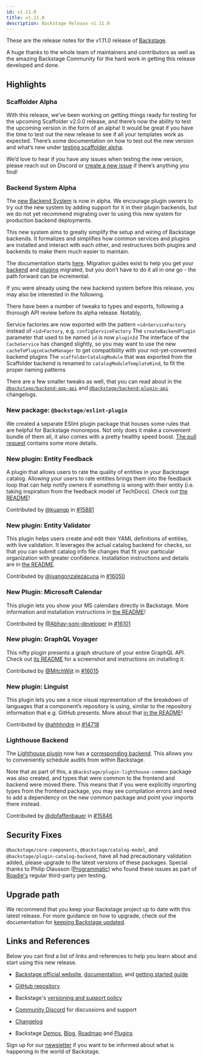 ```yaml
---
id: v1.11.0
title: v1.11.0
description: Backstage Release v1.11.0
---
```


These are the release notes for the v1.11.0 release of [Backstage](https://backstage.io/).

A huge thanks to the whole team of maintainers and contributors as well as the amazing Backstage Community for the hard work in getting this release developed and done.

## Highlights

### Scaffolder Alpha

With this release, we’ve been working on getting things ready for testing for the upcoming Scaffolder v2.0.0 release, and there’s now the ability to test the upcoming version in the form of an alpha! It would be great if you have the time to test out the new release to see if all your templates work as expected. There’s some documentation on how to test out the new version and what’s new under [testing scaffolder alpha](https://backstage.io/docs/features/software-templates/testing-scaffolder-alpha).

We’d love to hear if you have any issues when testing the new version, please reach out on Discord or [create a new issue](http://github.com/backstage/backstage/issues/new) if there’s anything you find!

### Backend System Alpha

The [new Backend System](https://backstage.io/docs/backend-system/) is now in alpha. We encourage plugin owners to try out the new system by adding support for it in their plugin backends, but we do not yet recommend migrating over to using this new system for production backend deployments.

This new system aims to greatly simplify the setup and wiring of Backstage backends. It formalizes and simplifies how common services and plugins are installed and interact with each other, and restructures both plugins and backends to make them much easier to maintain.

The documentation starts [here](https://backstage.io/docs/backend-system/). Migration guides exist to help you get your [backend](https://backstage.io/docs/backend-system/building-backends/migrating) and [plugins](https://backstage.io/docs/backend-system/building-plugins-and-modules/migrating) migrated, but you don’t have to do it all in one go - the path forward can be incremental.

If you were already using the new backend system before this release, you may also be interested in the following.

There have been a number of tweaks to types and exports, following a thorough API review before its alpha release. Notably,

Service factories are now exported with the pattern `<id>ServiceFactory` instead of `<id>Factory`, e.g. `configServiceFactory`
The `createBackendPlugin` parameter that used to be named `id` is now `pluginId`
The interface of the `CacheService` has changed slightly, so you may want to use the new `cacheToPluginCacheManager` to get compatibility with your not-yet-converted backend plugins
The `scaffolderCatalogModule` that was exported from the Scaffolder backend is renamed to `catalogModuleTemplateKind`, to fit the proper naming patterns

There are a few smaller tweaks as well, that you can read about in the [`@backstage/backend-app-api`](https://github.com/backstage/backstage/blob/master/packages/backend-app-api/CHANGELOG.md) and [`@backstage/backend-plugin-api`](https://github.com/backstage/backstage/blob/master/packages/backend-plugin-api/CHANGELOG.md) changelogs.

### New package: `@backstage/eslint-plugin`

We created a separate ESlint plugin package that houses some rules that are helpful for Backstage monorepos. Not only does it make a convenient bundle of them all, it also comes with a pretty healthy speed boost. [The pull request](https://github.com/backstage/backstage/pull/16174) contains some more details.

### New plugin: Entity Feedback

A plugin that allows users to rate the quality of entities in your Backstage catalog. Allowing your users to rate entities brings them into the feedback loop that can help notify owners if something is wrong with their entity (i.e. taking inspiration from the feedback model of TechDocs). Check out [the README](https://github.com/backstage/backstage/tree/master/plugins/entity-feedback)!

Contributed by [@kuangp](https://github.com/kuangp) in [#15881](https://github.com/backstage/backstage/pull/15881)

### New plugin: Entity Validator

This plugin helps users create and edit their YAML definitions of entities, with live validation. It leverages the actual catalog backend for checks, so that you can submit catalog info file changes that fit your particular organization with greater confidence. Installation instructions and details are in [the README](https://github.com/backstage/backstage/tree/master/plugins/entity-validation).

Contributed by [@ivangonzalezacuna](https://github.com/ivangonzalezacuna) in [#16050](https://github.com/backstage/backstage/pull/16050)

### New Plugin: Microsoft Calendar

This plugin lets you show your MS calendars directly in Backstage. More information and installation instructions in [the README](https://github.com/backstage/backstage/tree/master/plugins/microsoft-calendar)!

Contributed by [@Abhay-soni-developer](https://github.com/Abhay-soni-developer) in [#16101](https://github.com/backstage/backstage/pull/16101)

### New plugin: GraphQL Voyager

This nifty plugin presents a graph structure of your entire GraphQL API. Check out [its README](https://github.com/backstage/backstage/tree/master/plugins/graphql-voyager) for a screenshot and instructions on installing it.

Contributed by [@MitchWijt](https://github.com/MitchWijt) in [#16015](https://github.com/backstage/backstage/pull/16015)

### New plugin: Linguist

This plugin lets you see a nice visual representation of the breakdown of languages that a component’s repository is using, similar to the repository information that e.g. GitHub presents. More about that [in the README](https://github.com/backstage/backstage/tree/master/plugins/linguist)!

Contributed by [@ahhhndre](https://github.com/ahhhndre) in [#14718](https://github.com/backstage/backstage/pull/14718)

### Lighthouse Backend

The [Lighthouse plugin](https://github.com/backstage/backstage/tree/master/plugins/lighthouse) now has a [corresponding backend](https://github.com/backstage/backstage/tree/master/plugins/lighthouse-backend). This allows you to conveniently schedule audits from within Backstage.

Note that as part of this, a `@backstage/plugin-lighthouse-common` package was also created, and types that were common to the frontend and backend were moved there. This means that if you were explicitly importing types from the frontend package, you may see compilation errors and need to add a dependency on the new common package and point your imports there instead.

Contributed by [@dpfaffenbauer](https://github.com/dpfaffenbauer) in [#15846](https://github.com/backstage/backstage/pull/15846)

## Security Fixes

`@backstage/core-components`, `@backstage/catalog-model`, and `@backstage/plugin-catalog-backend`, have all had precautionary validation added, please upgrade to the latest versions of these packages. Special thanks to Philip Olausson ([Programmatic](https://www.programmatic.se/)) who found these issues as part of [Roadie's](https://roadie.io/) regular third-party pen testing.

## Upgrade path

We recommend that you keep your Backstage project up to date with this latest release. For more guidance on how to upgrade, check out the documentation for [keeping Backstage updated](https://backstage.io/docs/getting-started/keeping-backstage-updated).

## Links and References

Below you can find a list of links and references to help you learn about and start using this new release.

- [Backstage official website](https://backstage.io/), [documentation](https://backstage.io/docs/), and [getting started guide](https://backstage.io/docs/getting-started/)
- [GitHub repository](https://github.com/backstage/backstage)
- Backstage's [versioning and support policy](https://backstage.io/docs/overview/versioning-policy)

- [Community Discord](https://discord.gg/backstage-687207715902193673) for discussions and support
- [Changelog](https://github.com/backstage/backstage/tree/master/docs/releases/v1.11.0-changelog.md)
- Backstage [Demos](https://backstage.io/demos), [Blog](https://backstage.io/blog), [Roadmap](https://backstage.io/docs/overview/roadmap) and [Plugins](https://backstage.io/plugins)

Sign up for our [newsletter](https://mailchi.mp/spotify/backstage-community) if you want to be informed about what is happening in the world of Backstage.
